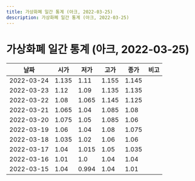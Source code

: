 ```yaml
---
title: 가상화폐 일간 통계 (아크, 2022-03-25)
description: 가상화폐 일간 통계 (아크, 2022-03-25)
---
```


가상화폐 일간 통계 (아크, 2022-03-25)
===

|날짜|시가|저가|고가|종가|비고|
|--|--|--|--|--|--|
|2022-03-24|1.135|1.11|1.155|1.145|    |
|2022-03-23|1.12|1.09|1.135|1.135|    |
|2022-03-22|1.08|1.065|1.145|1.125|    |
|2022-03-21|1.065|1.04|1.085|1.08|    |
|2022-03-20|1.075|1.05|1.085|1.06|    |
|2022-03-19|1.06|1.04|1.08|1.075|    |
|2022-03-18|1.035|1.02|1.06|1.06|    |
|2022-03-17|1.04|1.015|1.05|1.035|    |
|2022-03-16|1.01|1.0|1.04|1.04|    |
|2022-03-15|1.04|0.994|1.04|1.01|    |

